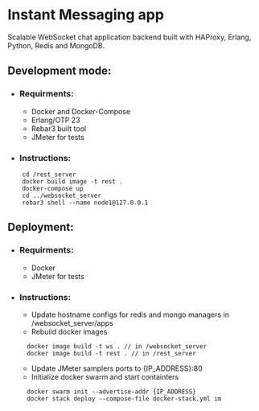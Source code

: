 # Instant Messaging app

Scalable WebSocket chat application backend built with HAProxy, Erlang, Python, Redis and MongoDB.

## Development mode:
- ### Requirments:
  - Docker and Docker-Compose
  - Erlang/OTP 23
  - Rebar3 built tool
  - JMeter for tests
  
- ### Instructions:
```
    cd /rest_server
    docker build image -t rest .
    docker-compose up
    cd ../websocket_server
    rebar3 shell --name node1@127.0.0.1
```

## Deployment:
- ### Requirments:
  - Docker
  - JMeter for tests
   
- ### Instructions:
  - Update hostname configs for redis and mongo managers in /websocket_server/apps
  - Rebuild docker images 
  ```
    docker image build -t ws . // in /websocket_server
    docker image build -t rest . // in /rest_server
  ```
  - Update JMeter samplers ports to {IP_ADDRESS}:80
  - Initialize docker swarm and start containters
  ```
    docker swarm init --advertise-addr {IP_ADDRESS}
    docker stack deploy --compose-file docker-stack.yml im
```
